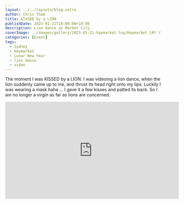```yaml
---
layout: ../../layouts/blog.astro
author: Chris Tham
title: KISSED by a LION
publishDate: 2023-01-21T18:00:00+10:00
description: Lion dance at Market City
coverImage: ../images/gallery/2023-01-21-haymarket-lny/Haymarket LNY (10).jpeg
categories: [Event]
tags:
  - Sydney
  - Haymarket
  - Lunar New Year
  - lion dance
  - video
---
```


The moment I was KISSED by a LION. I was videoing a lion dance, when the lion suddenly came up to me, and thrust its head right onto my lips. Luckily I was wearing a mask haha ... I gave it a few kisses and patted its back. So I am no longer a virgin as far as lions are concerned.

<iframe src="https://www.facebook.com/plugins/video.php?height=314&href=https%3A%2F%2Fwww.facebook.com%2Fchris1.tham%2Fvideos%2F681235773789028%2F&show_text=false&width=560&t=0" width="560" height="314" style="border:none;overflow:hidden" scrolling="no" frameborder="0" allowfullscreen="true" allow="autoplay; clipboard-write; encrypted-media; picture-in-picture; web-share" allowFullScreen="true"></iframe>
